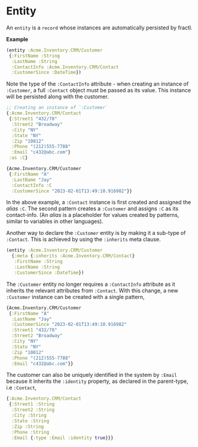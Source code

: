 # Entity

An `entity` is a `record` whose instances are automatically persisted by fractl.

**Example**

```clojure
(entity :Acme.Inventory.CRM/Customer
 {:FirstName :String
  :LastName :String
  :ContactInfo :Acme.Inventory.CRM/Contact
  :CustomerSince :DateTime})
```

Note the type of the `:ContactInfo` attribute - when creating an instance of `:Customer`,
a full `:Contact` object must be passed as its value. This instance will be persisted along with the
customer.

```clojure
;; Creating an instance of `:Customer`
{:Acme.Inventory.CRM/Contact
 {:Street1 "432/78"
  :Street2 "Broadway"
  :City "NY"
  :State "NY"
  :Zip "10012"
  :Phone "(212)555-7788"
  :Email "c432@abc.com"}
 :as :C}

{Acme.Inventory.CRM/Customer
 {:FirstName "A"
  :LastName "Jay"
  :ContactInfo :C
  :CustomerSince "2023-02-01T13:49:10.916982"}}
```

In the above example, a `:Contact` instance is first created and assigned the *alias* `:C`.
The second pattern creates a `:Customer` and assigns `:C` as its contact-info. (An *alias* is a
placeholder for values created by patterns, similar to variables in other languages).

Another way to declare the `:Customer` entity is by making it a sub-type of `:Contact`. This is
achieved by using the `:inherits` meta clause.

```clojure
(entity :Acme.Inventory.CRM/Customer
  {:meta {:inherits :Acme.Inventory.CRM/Contact}
   :FirstName :String
   :LastName :String
   :CustomerSince :DateTime})
```

The `:Customer` entity no longer requires a `:ContactInfo` attribute as it inherits the relevant attributes from
`:Contact`. With this change, a new `:Customer` instance can be created with a single pattern,

```clojure
{Acme.Inventory.CRM/Customer
 {:FirstName "A"
  :LastName "Jay"
  :CustomerSince "2023-02-01T13:49:10.916982"
  :Street1 "432/78"
  :Street2 "Broadway"
  :City "NY"
  :State "NY"
  :Zip "10012"
  :Phone "(212)555-7788"
  :Email "c432@abc.com"}}
```
The customer can also be uniquely identified in the system by `:Email` because it inherits the `:identity` property,
as declared in the parent-type, i.e `:Contact`,

```clojure
{:Acme.Inventory.CRM/Contact
 {:Street1 :String
  :Street2 :String
  :City :String
  :State :String
  :Zip :String
  :Phone :String
  :Email {:type :Email :identity true}}}
```
